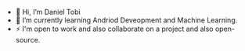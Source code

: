 - 👋 Hi, I’m Daniel Tobi<br>
- 🌱 I’m currently learning Andriod Deveopment and Machine Learning.
- ⚡ I'm open to work and also collaborate on a project and also open-source.
